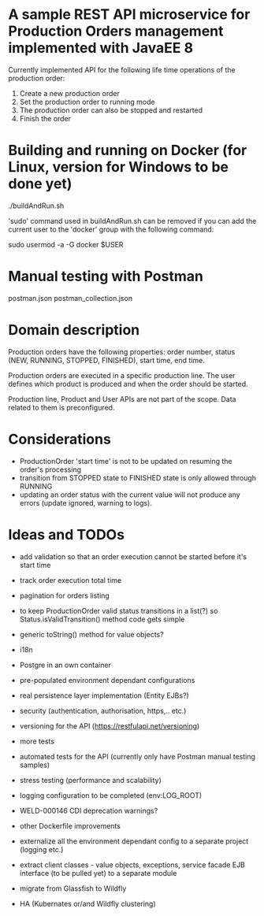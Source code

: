 # A sample REST API microservice for Production Orders management implemented with JavaEE 8

Currently implemented API for the following life time operations of the production order:

1.  Create a new production order
2.  Set the production order to running mode
3.  The production order can also be stopped and restarted
4.  Finish the order


# Building and running on Docker (for Linux, version for Windows to be done yet)

./buildAndRun.sh
 

'sudo' command used in buildAndRun.sh can be removed if you can add the current user to the 'docker' group with the following command:
 
sudo usermod -a -G docker $USER


# Manual testing with Postman 

postman.json
postman_collection.json


# Domain description

Production orders have the following properties: order number, status (NEW, RUNNING, STOPPED, FINISHED), start time, end time. 

Production orders are executed in a specific production line. 
The user defines which product is produced and when the order should be started.
 
Production line, Product and User APIs are not part of the scope. Data related to them is preconfigured.


# Considerations

- ProductionOrder 'start time' is not to be updated on resuming the order's processing
- transition from STOPPED state to FINISHED state is only allowed through RUNNING
- updating an order status with the current value will not produce any errors (update ignored, warning to logs).


# Ideas and TODOs

- add validation so that an order execution cannot be started before it's start time
- track order execution total time
- pagination for orders listing
- to keep ProductionOrder valid status transitions in a list(?) so Status.isValidTransition() method code gets simple
- generic toString() method for value objects?
- i18n

- Postgre in an own container
- pre-populated environment dependant configurations
- real persistence layer implementation (Entity EJBs?)

- security (authentication, authorisation, https,.. etc.)
- versioning for the API (https://restfulapi.net/versioning)

- more tests
- automated tests for the API (currently only have Postman manual testing samples)
- stress testing (performance and scalability)

- logging configuration to be completed (env:LOG_ROOT)
- WELD-000146 CDI deprecation warnings?
- other Dockerfile improvements
- externalize all the environment dependant config to a separate project (logging etc.)
- extract client classes - value objects, exceptions, service facade EJB interface (to be pulled yet) to a separate module 

- migrate from Glassfish to Wildfly
- HA (Kubernates or/and Wildfly clustering)

